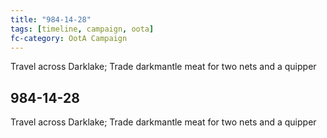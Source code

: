 ```yaml
---
title: "984-14-28"
tags: [timeline, campaign, oota]
fc-category: OotA Campaign
---
```

<span class='ob-timelines'
	data-date='984-14-28-00'
	data-title='Campaign: NAGA Adventures'
	data-class='orange'> Travel across Darklake; Trade darkmantle meat for two nets and a quipper </span>
## 984-14-28
Travel across Darklake; Trade darkmantle meat for two nets and a quipper
